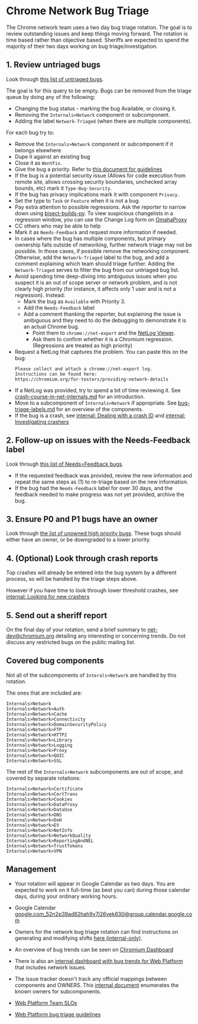 # Chrome Network Bug Triage

The Chrome network team uses a two day bug triage rotation. The goal is to
review outstanding issues and keep things moving forward. The rotation is time
based rather than objective based. Sheriffs are expected to spend the majority
of their two days working on bug triage/investigation.

## 1. Review untriaged bugs

Look through [this list of untriaged
bugs](https://bugs.chromium.org/p/chromium/issues/list?sort=pri%20-stars%20-opened&q=status%3Aunconfirmed%2Cuntriaged%20-Needs%3DFeedback%20-Label%3ANetwork-Triaged%20-has%3ANextAction%20component%3DInternals%3ENetwork%2CInternals%3ENetwork%3ECache%2CInternals%3ENetwork%3ESSL%2CInternals%3ENetwork%3EQUIC%2CInternals%3ENetwork%3EAuth%2CInternals%3ENetwork%3EHTTP2%2CInternals%3ENetwork%3EProxy%2CInternals%3ENetwork%3ELibrary%2CInternals%3ENetwork%3ELogging%2CInternals%3ENetwork%3EConnectivity%2CInternals%3ENetwork%3EDomainSecurityPolicy%2CInternals%3ENetwork%3EFTP).

The goal is for this query to be empty. Bugs can be removed from the triage queue
by doing any of the following:

* Changing the bug status - marking the bug Available, or closing it.
* Removing the `Internals>Network` component or subcomponent.
* Adding the label `Network-Triaged` (when there are multiple components).

For each bug try to:

* Remove the `Internals>Network` component or subcomponent if it belongs
  elsewhere
* Dupe it against an existing bug
* Close it as `WontFix`.
* Give the bug a priority. Refer to [this document for guidelines](https://docs.google.com/document/d/1JOtp1LS7suqTjMuv41jQFc7aCTR33zJKPoGjKpvVFCA)
* If the bug is a potential security issue (Allows for code execution from remote
  site, allows crossing security boundaries, unchecked array bounds, etc) mark
  it `Type-Bug-Security`.
* If the bug has privacy implications mark it with component `Privacy`.
* Set the type to `Task` or `Feature` when it is not a bug.
* Pay extra attention to possible regressions. Ask the reporter to narrow down using
  [bisect-builds-py](https://www.chromium.org/developers/bisect-builds-py). To
  view suspicious changelists in a regression window, you can use the Change Log
  form on [OmahaProxy](https://omahaproxy.appspot.com/)
* CC others who may be able to help
* Mark it as `Needs-Feedback` and request more information if needed.
* In cases where the bug has multiple components, but primary ownership falls
  outside of networking, further network triage may not be possible. In those
  cases, if possible remove the networking component. Otherwise, add the
  `Network-Triaged` label to the bug, and add a comment explaining which team
  should triage further. Adding the `Network-Triaged` serves to filter the
  bug from our untriaged bug list.
* Avoid spending time deep-diving into ambiguous issues when you suspect it is
  an out of scope server or network problem, and is not clearly high priority
  (for instance, it affects only 1 user and is not a regression).
  Instead:
  * Mark the bug as `Available` with Priority 3.
  * Add the `Needs-Feedback` label
  * Add a comment thanking the reporter, but explaining the issue is ambiguous
    and they need to do the debugging to demonstrate it is an actual Chrome bug.
    * Point them to `chrome://net-export` and the
      [NetLog Viewer](https://netlog-viewer.appspot.com/).
    * Ask them to confirm whether it is a Chromium regression. (Regressions are
      treated as high priority)
* Request a NetLog that captures the problem. You can paste this on the bug:
  ```
  Please collect and attach a chrome://net-export log.
  Instructions can be found here:
  https://chromium.org/for-testers/providing-network-details
  ```
* If a NetLog was provided, try to spend a bit of time reviewing it. See
  [crash-course-in-net-internals.md](crash-course-in-net-internals.md) for an
  introduction.
* Move to a subcomponent of `Internals>Network` if appropriate. See
  [bug-triage-labels.md](bug-triage-labels.md) for an overview of the components.
* If the bug is a crash, see [internal: Dealing with a crash
  ID](https://goto.google.com/network_triage_internal#dealing-with-a-crash-id)
and [internal: Investigating
crashers](https://goto.google.com/network_triage_internal#investigating-crashers)

## 2. Follow-up on issues with the Needs-Feedback label

Look through [this list of Needs=Feedback
bugs](https://bugs.chromium.org/p/chromium/issues/list?sort=-modified%20-modified&q=Needs%3DFeedback%20component%3DInternals%3ENetwork%2CInternals%3ENetwork%3ECache%2CInternals%3ENetwork%3ESSL%2CInternals%3ENetwork%3EQUIC%2CInternals%3ENetwork%3EAuth%2CInternals%3ENetwork%3EHTTP2%2CInternals%3ENetwork%3EProxy%2CInternals%3ENetwork%3ELibrary%2CInternals%3ENetwork%3ELogging%2CInternals%3ENetwork%3EConnectivity%2CInternals%3ENetwork%3EDomainSecurityPolicy%2CInternals%3ENetwork%3EFTP).

* If the requested feedback was provided, review the new information and repeat
  the same steps as (1) to re-triage based on the new information.
* If the bug had the `Needs-Feedback` label for over 30 days, and the
  feedback needed to make progress was not yet provided, archive the bug.

## 3. Ensure P0 and P1 bugs have an owner

Look through [the list of unowned high priority
bugs](https://bugs.chromium.org/p/chromium/issues/list?sort=pri%20-stars%20-opened&q=Pri%3A0%2C1%20-has%3Aowner%20-label%3ANetwork-Triaged%20component%3DInternals%3ENetwork%2CInternals%3ENetwork%3ECache%2CInternals%3ENetwork%3ESSL%2CInternals%3ENetwork%3EQUIC%2CInternals%3ENetwork%3EAuth%2CInternals%3ENetwork%3EHTTP2%2CInternals%3ENetwork%3EProxy%2CInternals%3ENetwork%3ELibrary%2CInternals%3ENetwork%3ELogging%2CInternals%3ENetwork%3EConnectivity%2CInternals%3ENetwork%3EDomainSecurityPolicy%2CInternals%3ENetwork%3EFTP).
These bugs should either have an owner, or be downgraded to a lower priority.

## 4. (Optional) Look through crash reports

Top crashes will already be entered into the bug system by a different process,
so will be handled by the triage steps above.

However if you have time to look through lower threshold crashes, see
[internal: Looking for new crashers](https://goto.google.com/network_triage_internal#looking-for-new-crashers)

## 5. Send out a sheriff report

On the final day of your rotation, send a brief summary to net-dev@chromium.org
detailing any interesting or concerning trends. Do not discuss any restricted
bugs on the public mailing list.

## Covered bug components

Not all of the subcomponents of `Interals>Network` are handled by this rotation.

The ones that are included are:

```
Internals>Network
Internals>Network>Auth
Internals>Network>Cache
Internals>Network>Connectivity
Internals>Network>DomainSecurityPolicy
Internals>Network>FTP
Internals>Network>HTTP2
Internals>Network>Library
Internals>Network>Logging
Internals>Network>Proxy
Internals>Network>QUIC
Internals>Network>SSL
```

The rest of the `Internals>Network` subcomponents are out of scope,
and covered by separate rotations:

```
Internals>Network>Certificate
Internals>Network>CertTrans
Internals>Network>Cookies
Internals>Network>DataProxy
Internals>Network>DataUse
Internals>Network>DNS
Internals>Network>DoH
Internals>Network>EV
Internals>Network>NetInfo
Internals>Network>NetworkQuality
Internals>Network>ReportingAndNEL
Internals>Network>TrustTokens
Internals>Network>VPN
```

## Management

* Your rotation will appear in Google Calendar as two days. You are expected to
  work on it full-time (as best you can) during those calendar days, during your
  ordinary working hours.

* Google Calendar [google.com_52n2p39ad82hah9v7j26vek830@group.calendar.google.com](https://calendar.google.com/calendar/embed?src=google.com_52n2p39ad82hah9v7j26vek830%40group.calendar.google.com&ctz=America%2FLos_Angeles)

* Owners for the network bug triage rotation can find instructions on
generating and modifying shifts
[here (internal-only)](https://goto.google.com/pflvb).

* An overview of bug trends can be seen on [Chromium
  Dashboard](https://chromiumdash.appspot.com/components/Internals/Network?project=Chromium)

* There is also an [internal dashboard with bug trends for Web
  Platform](https://goto.google.com/vufyq) that includes network issues.

* The issue tracker doesn't track any official mappings between components and
  OWNERS. This [internal document](https://goto.google.com/kojfj) enumerates
  the known owners for subcomponents.

* [Web Platform Team SLOs](https://docs.google.com/document/d/18ylPve6jd43m8B7Dil6xmS4G9MHL2_DhQon72je-O9o/edit)

* [Web Platform bug triage guidelines](https://docs.google.com/document/d/1JOtp1LS7suqTjMuv41jQFc7aCTR33zJKPoGjKpvVFCA)
